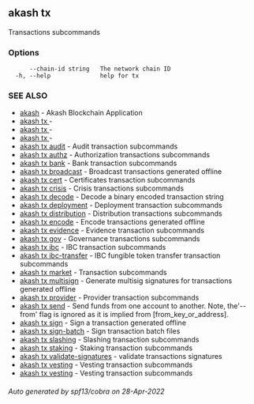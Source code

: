 ## akash tx

Transactions subcommands

### Options

```
      --chain-id string   The network chain ID
  -h, --help              help for tx
```

### SEE ALSO

* [akash](akash.md)	 - Akash Blockchain Application
* [akash tx ](akash_tx_.md)	 - 
* [akash tx ](akash_tx_.md)	 - 
* [akash tx ](akash_tx_.md)	 - 
* [akash tx audit](akash_tx_audit.md)	 - Audit transaction subcommands
* [akash tx authz](akash_tx_authz.md)	 - Authorization transactions subcommands
* [akash tx bank](akash_tx_bank.md)	 - Bank transaction subcommands
* [akash tx broadcast](akash_tx_broadcast.md)	 - Broadcast transactions generated offline
* [akash tx cert](akash_tx_cert.md)	 - Certificates transaction subcommands
* [akash tx crisis](akash_tx_crisis.md)	 - Crisis transactions subcommands
* [akash tx decode](akash_tx_decode.md)	 - Decode a binary encoded transaction string
* [akash tx deployment](akash_tx_deployment.md)	 - Deployment transaction subcommands
* [akash tx distribution](akash_tx_distribution.md)	 - Distribution transactions subcommands
* [akash tx encode](akash_tx_encode.md)	 - Encode transactions generated offline
* [akash tx evidence](akash_tx_evidence.md)	 - Evidence transaction subcommands
* [akash tx gov](akash_tx_gov.md)	 - Governance transactions subcommands
* [akash tx ibc](akash_tx_ibc.md)	 - IBC transaction subcommands
* [akash tx ibc-transfer](akash_tx_ibc-transfer.md)	 - IBC fungible token transfer transaction subcommands
* [akash tx market](akash_tx_market.md)	 - Transaction subcommands
* [akash tx multisign](akash_tx_multisign.md)	 - Generate multisig signatures for transactions generated offline
* [akash tx provider](akash_tx_provider.md)	 - Provider transaction subcommands
* [akash tx send](akash_tx_send.md)	 - Send funds from one account to another. Note, the'--from' flag is
ignored as it is implied from [from_key_or_address].
* [akash tx sign](akash_tx_sign.md)	 - Sign a transaction generated offline
* [akash tx sign-batch](akash_tx_sign-batch.md)	 - Sign transaction batch files
* [akash tx slashing](akash_tx_slashing.md)	 - Slashing transaction subcommands
* [akash tx staking](akash_tx_staking.md)	 - Staking transaction subcommands
* [akash tx validate-signatures](akash_tx_validate-signatures.md)	 - validate transactions signatures
* [akash tx vesting](akash_tx_vesting.md)	 - Vesting transaction subcommands
* [akash tx vesting](akash_tx_vesting.md)	 - Vesting transaction subcommands

###### Auto generated by spf13/cobra on 28-Apr-2022

